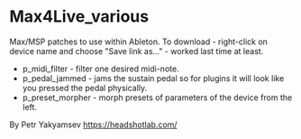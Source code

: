 # Max4Live_various
Max/MSP patches to use within Ableton. To download - right-click on device name and choose "Save link as..." - worked last time at least.

- p_midi_filter - filter one desired midi-note.
- p_pedal_jammed - jams the sustain pedal so for plugins it will look like you pressed the pedal physically.
- p_preset_morpher - morph presets of parameters of the device from the left.

By Petr Yakyamsev
https://headshotlab.com/
